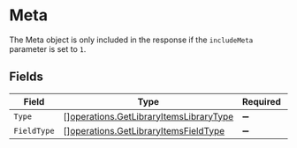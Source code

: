 # Meta

The Meta object is only included in the response if the `includeMeta` parameter is set to `1`.



## Fields

| Field                                                                                            | Type                                                                                             | Required                                                                                         | Description                                                                                      |
| ------------------------------------------------------------------------------------------------ | ------------------------------------------------------------------------------------------------ | ------------------------------------------------------------------------------------------------ | ------------------------------------------------------------------------------------------------ |
| `Type`                                                                                           | [][operations.GetLibraryItemsLibraryType](../../models/operations/getlibraryitemslibrarytype.md) | :heavy_minus_sign:                                                                               | N/A                                                                                              |
| `FieldType`                                                                                      | [][operations.GetLibraryItemsFieldType](../../models/operations/getlibraryitemsfieldtype.md)     | :heavy_minus_sign:                                                                               | N/A                                                                                              |